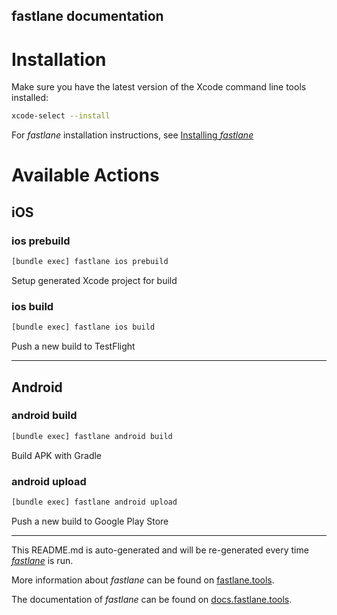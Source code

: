 ## fastlane documentation

# Installation

Make sure you have the latest version of the Xcode command line tools installed:

```sh
xcode-select --install
```

For _fastlane_ installation instructions, see [Installing _fastlane_](https://docs.fastlane.tools/#installing-fastlane)

# Available Actions

## iOS

### ios prebuild

```sh
[bundle exec] fastlane ios prebuild
```

Setup generated Xcode project for build

### ios build

```sh
[bundle exec] fastlane ios build
```

Push a new build to TestFlight

---

## Android

### android build

```sh
[bundle exec] fastlane android build
```

Build APK with Gradle

### android upload

```sh
[bundle exec] fastlane android upload
```

Push a new build to Google Play Store

---

This README.md is auto-generated and will be re-generated every time [_fastlane_](https://fastlane.tools) is run.

More information about _fastlane_ can be found on [fastlane.tools](https://fastlane.tools).

The documentation of _fastlane_ can be found on [docs.fastlane.tools](https://docs.fastlane.tools).
